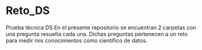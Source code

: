 # Reto_DS
Prueba técnica DS
En el presente repositorio se encuentran 2 carpetas con una pregunta resuelta cada una. Dichas preguntas pertenecen a un reto para medir mis conocimientos como científico de datos.

